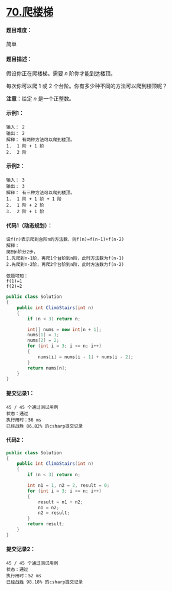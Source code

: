 # [70.爬楼梯](https://leetcode-cn.com/classic/problems/climbing-stairs/description/)

#### 题目难度：

简单

#### 题目描述：

假设你正在爬楼梯。需要 *n* 阶你才能到达楼顶。

每次你可以爬 1 或 2 个台阶。你有多少种不同的方法可以爬到楼顶呢？

**注意**：给定 *n* 是一个正整数。

#### 示例1：

```
输入： 2
输出： 2
解释： 有两种方法可以爬到楼顶。
1.  1 阶 + 1 阶
2.  2 阶
```

#### 示例2：

```
输入： 3
输出： 3
解释： 有三种方法可以爬到楼顶。
1.  1 阶 + 1 阶 + 1 阶
2.  1 阶 + 2 阶
3.  2 阶 + 1 阶
```

#### 代码1（动态规划）：

```
设f(n)表示爬到台阶n的方法数，则f(n)=f(n-1)+f(n-2)
解释：
爬到n阶分2步，
1.先爬到n-1阶，再爬1个台阶到n阶，此时方法数为f(n-1)
2.先爬到n-2阶，再爬2个台阶到n阶，此时方法数为f(n-2)

依题可知：
f(1)=1
f(2)=2
```

```c#
public class Solution
{
    public int ClimbStairs(int n)
    {
        if (n < 3) return n;

        int[] nums = new int[n + 1];
        nums[1] = 1;
        nums[2] = 2;
        for (int i = 3; i <= n; i++)
        {
            nums[i] = nums[i - 1] + nums[i - 2];
        }
        return nums[n];
    }
}
```

#### 提交记录1：

```
45 / 45 个通过测试用例
状态：通过
执行用时：56 ms
已经战胜 86.82% 的csharp提交记录
```

#### 代码2：

```c#
public class Solution
{
    public int ClimbStairs(int n)
    {
        if (n < 3) return n;

        int n1 = 1, n2 = 2, result = 0;
        for (int i = 3; i <= n; i++)
        {
            result = n1 + n2;
            n1 = n2;
            n2 = result;
        }
        return result;
    }
}
```

#### 提交记录2：

```
45 / 45 个通过测试用例
状态：通过
执行用时：52 ms
已经战胜 98.18% 的csharp提交记录
```